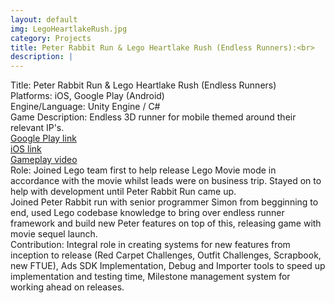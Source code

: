 ```yaml
---
layout: default
img: LegoHeartlakeRush.jpg
category: Projects
title: Peter Rabbit Run & Lego Heartlake Rush (Endless Runners):<br>
description: |
---
```

Title: Peter Rabbit Run & Lego Heartlake Rush (Endless Runners)
<br>Platforms: iOS, Google Play (Android)
<br>Engine/Language: Unity Engine / C#
<br>Game Description: Endless 3D runner for mobile themed around their relevant IP's. 
<br><a href="https://play.google.com/store/apps/details?id=com.mattel.barbiesparkleblastkids&hl=en_AU">Google Play link</a>
<br><a href="https://apps.apple.com/us/app/barbie-fashion-closet/id1246820069">iOS link</a>
<br><a href="https://www.youtube.com/watch?v=v0Bw7X6YlIs&ab_channel=Barbie">Gameplay video</a>
<br>Role: Joined Lego team first to help release Lego Movie mode in accordance with the movie whilst leads were on business trip. Stayed on to help with development until Peter Rabbit Run came up. 
<br>Joined Peter Rabbit run with senior programmer Simon from begginning to end, used Lego codebase knowledge to bring over endless runner framework and build new Peter features on top of this, releasing game with movie sequel launch.
<br>Contribution: Integral role in creating systems for new features from inception to release (Red Carpet Challenges, Outfit Challenges, Scrapbook, new FTUE), Ads SDK Implementation, Debug and Importer tools to speed up implementation and testing time, Milestone management system for working ahead on releases.

